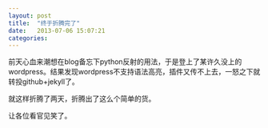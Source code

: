 ```yaml
---
layout: post
title:  "终于折腾完了"
date:   2013-07-06 15:07:21
categories: 
---
```


<p>前天心血来潮想在blog备忘下python反射的用法，于是登上了某许久没上的wordpress。结果发现wordpress不支持语法高亮，插件又传不上去，一怒之下就转投github+jekyll了。<p>

就这样折腾了两天，折腾出了这么个简单的货。

让各位看官见笑了。

